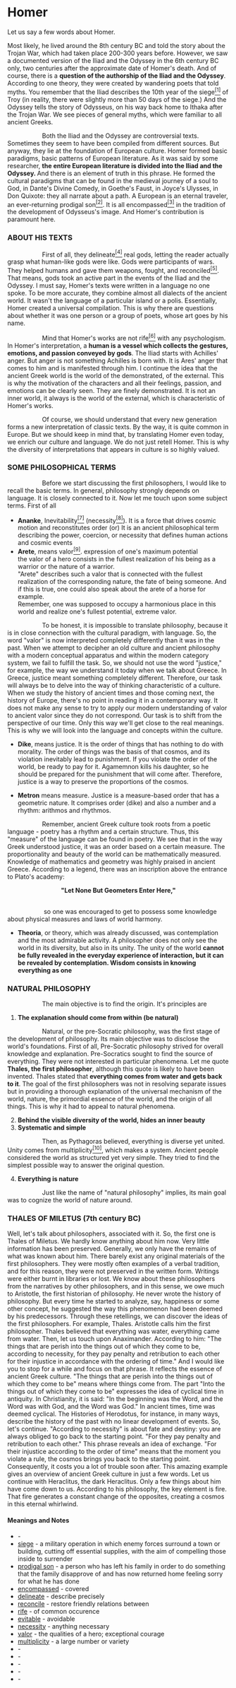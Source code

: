# Homer

Let us say a few words about Homer. 
<p>
Most likely, he lived around the 8th century BC and told the story about the Trojan War, which had taken place 200-300 years before. However, we saw a documented version of the Iliad and the Odyssey in the 6th century BC only, two centuries after the approximate date of Homer's death. And of course, there is a <b>question of the authorship of the Iliad and the Odyssey</b>. According to one theory, they were created by wandering poets that told myths. You remember that the Iliad describes the 10th year of the siege<a href="#m1" id="w1"><sup>[1]</sup></a> of Troy (in reality, there were slightly more than 50 days of the siege.) And the Odyssey tells the story of Odysseus, on his way back home to Ithaka after the Trojan War. We see pieces of general myths, which were familiar to all ancient Greeks.
</p>
<p>
&nbsp;&nbsp;&nbsp;&nbsp;&nbsp;&nbsp;&nbsp;&nbsp;&nbsp;&nbsp;&nbsp;&nbsp;&nbsp;&nbsp;&nbsp;&nbsp;&nbsp;&nbsp;&nbsp;&nbsp;Both the Iliad and the Odyssey are controversial texts. Sometimes they seem to have been compiled from different sources. But anyway, they lie at the foundation of European culture. Homer formed basic paradigms, basic patterns of European literature. As it was said by some researcher, <b> the entire European literature is divided into the Iliad and the Odyssey. </b>And there is an element of truth in this phrase. He formed the  cultural paradigms that can be found in the medieval journey of a soul to God, in Dante's Divine Comedy, in Goethe's Faust, in Joyce's Ulysses, in Don Quixote: they all narrate about a path. A European is an eternal traveler, an ever-returning prodigal son<a href="#m2" id="w2"><sup>[2]</sup></a>. It is all encompassed<a href="#m3" id="w3"><sup>[3]</sup></a> in the tradition of the development of Odysseus's image. And Homer's contribution is paramount here.
</p>

### ABOUT HIS TEXTS

<p>
&nbsp;&nbsp;&nbsp;&nbsp;&nbsp;&nbsp;&nbsp;&nbsp;&nbsp;&nbsp;&nbsp;&nbsp;&nbsp;&nbsp;&nbsp;&nbsp;&nbsp;&nbsp;&nbsp;&nbsp;First of all, they delineate<a href="#m4" id="w4"><sup>[4]</sup></a> real gods, letting the reader actually grasp what human-like gods were like. Gods were participants of wars. They helped humans and gave them weapons, fought, and reconciled<a href="#m5" id="w5"><sup>[5]</sup></a>. That means, gods took an active part in the events of the Iliad and the Odyssey. I must say, Homer's texts were written in a language no one spoke. To be more accurate, they combine almost all dialects of the ancient world. It wasn't the language of a particular island or a polis. Essentially, Homer created a universal compilation. This is why there are questions about whether it was one person or a group of poets, whose art goes by his name. 
</p>
<p>
&nbsp;&nbsp;&nbsp;&nbsp;&nbsp;&nbsp;&nbsp;&nbsp;&nbsp;&nbsp;&nbsp;&nbsp;&nbsp;&nbsp;&nbsp;&nbsp;&nbsp;&nbsp;&nbsp;&nbsp;Mind that Homer's works are not rife<a href="#m6" id="w6"><sup>[6]</sup></a> with any psychologism. In Homer's interpretation, a <b>human is a vessel which collects the gestures, emotions, and passion conveyed by gods</b>. The Iliad starts with Achilles' anger. But anger is not something Achilles is born with. It is Ares' anger that comes to him and is manifested through him. I continue the idea that the ancient Greek world is the world of the demonstrated, of the external. This is why the motivation of the characters and all their feelings, passion, and emotions can be clearly seen. They are finely demonstrated. It is not an inner world, it always is the world of the external, which is characteristic of Homer's works.
</p>
<p>
&nbsp;&nbsp;&nbsp;&nbsp;&nbsp;&nbsp;&nbsp;&nbsp;&nbsp;&nbsp;&nbsp;&nbsp;&nbsp;&nbsp;&nbsp;&nbsp;&nbsp;&nbsp;&nbsp;&nbsp;Of course, we should understand that every new generation forms a new interpretation of classic texts. By the way, it is quite common in Europe. But we should keep in mind that, by translating Homer even today, we enrich our culture and language. We do not just retell Homer. This is why the diversity of interpretations that appears in culture is so highly valued. 
</p>

### SOME PHILOSOPHICAL TERMS

<p>
&nbsp;&nbsp;&nbsp;&nbsp;&nbsp;&nbsp;&nbsp;&nbsp;&nbsp;&nbsp;&nbsp;&nbsp;&nbsp;&nbsp;&nbsp;&nbsp;&nbsp;&nbsp;&nbsp;&nbsp;Before we start discussing the first philosophers, I would like to recall the basic terms. In general, philosophy strongly depends on language. It is closely connected to it. Now let me touch upon some subject terms. First of all

  - <b>Ananke</b>, Inevitability<a href="#m7" id="w7"><sup>[7]</sup></a> (necessity<a href="#m8" id="w8"><sup>[8]</sup></a>). It is a force that drives cosmic motion and reconstitutes order (or) It is an ancient philosophical term describing the power, coercion, or necessity that defines human actions and cosmic events
  - <b>Arete</b>, means valor<a href="#m9" id="w9"><sup>[9]</sup></a>. expression of one's maximum potential <br>
     the valor of a hero consists in the fullest realization of his being as a warrior or the nature of a warrior. <br>
     "Arete" describes such a valor that is connected with the fullest realization of the corresponding nature, the fate of being someone. And if this is true, one could also speak about the arete of a horse for example. <br>
     Remember, one was supposed to occupy a harmonious place in this world and realize one's fullest potential, extreme valor. 

<p>
&nbsp;&nbsp;&nbsp;&nbsp;&nbsp;&nbsp;&nbsp;&nbsp;&nbsp;&nbsp;&nbsp;&nbsp;&nbsp;&nbsp;&nbsp;&nbsp;&nbsp;&nbsp;&nbsp;&nbsp;To be honest, it is impossible to translate philosophy, because it is in close connection with the cultural paradigm, with language. So, the word "valor" is now interpreted completely differently than it was in the past. When we attempt to decipher an old culture and ancient philosophy with a modern conceptual apparatus and within the modern category system, we fail to fulfill the task. So, we should not use the word "justice," for example, the way we understand it today when we talk about Greece. In Greece, justice meant something completely different. Therefore, our task will always be to delve into the way of thinking characteristic of a culture. When we study the history of ancient times and those coming next, the history of Europe, there's no point in reading it in a contemporary way. It does not make any sense to try to apply our modern 
understanding of valor to ancient valor since they do not correspond. Our task is to shift from the perspective of our time. Only this way we'll get close 
to the real meanings. This is why we will look into the language and concepts within the culture.
</p> 

  - <b>Dike</b>, means justice. It is the order of things that has nothing to do with morality. The order of things was the basis of that cosmos, and its violation inevitably lead to punishment. If you violate the order of the world, be ready to pay for it. Agamemnon kills his daughter, so he should be prepared for the punishment that will come after. Therefore, justice is a way to preserve the proportions of the cosmos.

  - <b>Metron</b> means measure. Justice is a measure-based order that has a geometric nature. It comprises order (dike) and also a 
number and a rhythm: arithmos and rhythmos. 
<p>
&nbsp;&nbsp;&nbsp;&nbsp;&nbsp;&nbsp;&nbsp;&nbsp;&nbsp;&nbsp;&nbsp;&nbsp;&nbsp;&nbsp;&nbsp;&nbsp;&nbsp;&nbsp;&nbsp;&nbsp;Remember, ancient Greek culture took roots from a poetic language - poetry has a rhythm and a certain structure. Thus, this "measure" of the language can be found in poetry. We see that in the way Greek understood justice, it was an order based on a certain measure. The proportionality and beauty of the world can be mathematically measured. Knowledge of mathematics and geometry was highly praised in ancient Greece. According to a legend, there was an inscription above the entrance to Plato's academy: 
</p>
<div align="center">
  <b>
    "Let None But Geometers Enter Here,"
  </b>
</div>
<br>
<p>
&nbsp;&nbsp;&nbsp;&nbsp;&nbsp;&nbsp;&nbsp;&nbsp;&nbsp;&nbsp;&nbsp;&nbsp;&nbsp;&nbsp;&nbsp;&nbsp;&nbsp;&nbsp;&nbsp;&nbsp;  so one was encouraged to get to possess some knowledge about physical measures and laws of world harmony.
</p>

 - <b>Theoria</b>, or theory, which was already discussed, was contemplation and the most admirable activity.
   A philosopher does not only see the world in its diversity, but also in its unity. The unity of the world <b>cannot be fully revealed in the everyday experience of interaction, but it can be revealed by contemplation. Wisdom consists in knowing everything as one </b>

### NATURAL PHILOSOPHY

&nbsp;&nbsp;&nbsp;&nbsp;&nbsp;&nbsp;&nbsp;&nbsp;&nbsp;&nbsp;&nbsp;&nbsp;&nbsp;&nbsp;&nbsp;&nbsp;&nbsp;&nbsp;&nbsp;&nbsp;The main objective is to find the origin. It's principles are
1. **The explanation should come from within (be natural)**
<p>
&nbsp;&nbsp;&nbsp;&nbsp;&nbsp;&nbsp;&nbsp;&nbsp;&nbsp;&nbsp;&nbsp;&nbsp;&nbsp;&nbsp;&nbsp;&nbsp;&nbsp;&nbsp;&nbsp;&nbsp;Natural, or the pre-Socratic philosophy, was the first stage of the development of philosophy. Its main objective was to disclose the world's foundations. First of all, Pre-Socratic philosophy strived for overall knowledge and explanation. Pre-Socratics sought to find the source of everything. They were not interested in particular phenomena. Let me quote <b>Thales, the first philosopher</b>, although this quote is likely to have been invented. Thales stated that <b>everything comes from water and gets back to it</b>. The goal of the first philosophers was not in resolving separate issues but in providing a thorough explanation of the universal mechanism of the world, nature, the primordial essence of the world, and the origin of all things. This is why it had to appeal to natural phenomena.
</p>

2. **Behind the visible diversity of the world, hides an inner beauty**
3. **Systematic and simple**
<p>
&nbsp;&nbsp;&nbsp;&nbsp;&nbsp;&nbsp;&nbsp;&nbsp;&nbsp;&nbsp;&nbsp;&nbsp;&nbsp;&nbsp;&nbsp;&nbsp;&nbsp;&nbsp;&nbsp;&nbsp;Then, as Pythagoras believed, everything is diverse yet united. Unity comes from multiplicity<a href="#m10" id="w10"><sup>[10]</sup></a>, which makes a system. Ancient people considered the world as structured yet very simple. They tried to find the simplest possible way to answer the original question.
</p>

4. **Everything is nature**
<p>
&nbsp;&nbsp;&nbsp;&nbsp;&nbsp;&nbsp;&nbsp;&nbsp;&nbsp;&nbsp;&nbsp;&nbsp;&nbsp;&nbsp;&nbsp;&nbsp;&nbsp;&nbsp;&nbsp;&nbsp;Just like the name of "natural philosophy" implies, its main goal was to cognize the world of nature around.
</p>

### THALES OF MILETUS (7th century BC)
<p>
Well, let's talk about philosophers, associated with it. So, the first one is Thales of Miletus. We hardly know anything about him now. Very little information has been preserved. Generally, we only have the remains of what was known about him. There barely exist any original materials of the first philosophers. They were mostly often examples of a verbal tradition, and for this reason, they were not preserved in the written form. Writings were either burnt in libraries or lost. We know about these 
philosophers from the narratives by other philosophers, and in this sense, we owe much to Aristotle, the first historian of philosophy. He never wrote the history of philosophy. But every time he started to analyze, say, happiness or some other concept, he suggested the way this phenomenon had been deemed by his predecessors. Through these retellings, we can discover the ideas of the first philosophers. For example, Thales. Aristotle calls him the first philosopher. Thales believed that everything was water, everything came from water. Then, let us touch upon Anaximander. According to him: "The things that are perish into the things out of which they come to be, according to necessity, for they pay penalty and retribution to each other for their injustice in accordance with the ordering of time." And I would like you to stop for a while and focus on that phrase. It reflects the essence of ancient Greek culture. "The things that are perish into the things out of which they come to be" means where things come 
from. The part "Into the things out of which they come to be" expresses the idea of cyclical time in antiquity. In Christianity, it is said: "In the beginning was the Word, and the Word was with God, and the Word was God." In ancient times, time was deemed cyclical. The Histories of Herodotus, for instance, in many ways, describe the history of the past with no linear development of events. So, let's continue. "According to necessity" is about fate and destiny: you are always obliged to go back to the starting point. "For they pay penalty and retribution to each other." This phrase reveals an idea of exchange. "For their injustice according to the order of time" means that the moment you violate a rule, the cosmos brings you back to the starting point. Consequently, it costs you a lot of trouble soon after. This amazing example gives an overview of ancient Greek culture in just a few words. Let us continue with Heraclitus, the dark Heraclitus. Only a few things about him have come down to us. According to his 
philosophy, the key element is fire. That fire generates a constant change of the opposites, creating a cosmos in this eternal whirlwind.
  
  
#### Meanings and Notes
- <a id="m1"></a> [](#w1) - <br> 
- <a id="m1"></a> [siege](#w1) - a military operation in which enemy forces surround a town or building, cutting off essential supplies, with the aim of compelling those inside to surrender <br>
- <a id="m2"></a> [prodigal son](#w2) - a person who has left his family in order to do something that the family disapprove of and has now returned home feeling sorry for what he has done <br>
- <a id="m3"></a> [encompassed](#w3) - covered <br>
- <a id="m4"></a> [delineate](#w4) - describe precisely <br> 
- <a id="m5"></a> [reconcile](#w5) - restore friendly relations between <br>
- <a id="m6"></a> [rife](#w6) - of common occurence <br> 
- <a id="m7"></a> [evitable](#w7) - avoidable <br> 
- <a id="m8"></a> [necessity](#w8) - anything necessary <br>
- <a id="m9"></a> [valor](#w9) - the qualities of a hero; exceptional courage <br> 
- <a id="m10"></a> [multiplicity](#w10) - a large number or variety <br> 
- <a id="m11"></a> [](#w11) - <br> 
- <a id="m12"></a> [](#w12) - <br> 
- <a id="m13"></a> [](#w13) - <br> 
- <a id="m14"></a> [](#w14) - <br> 
- <a id="m15"></a> [](#w15) - <br> 
